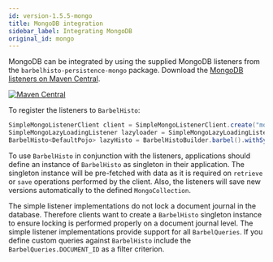 ```yaml
---
id: version-1.5.5-mongo
title: MongoDB integration
sidebar_label: Integrating MongoDB
original_id: mongo
---
```


MongoDB can be integrated by using the supplied MongoDB listeners from the `barbelhisto-persistence-mongo` package. Download the [MongoDB listeners on Maven Central](https://search.maven.org/search?q=a:barbelhisto-persistence-mongo).
 
[![Maven Central](https://img.shields.io/maven-central/v/org.projectbarbel/barbelhisto-persistence-mongo.svg)](https://search.maven.org/search?q=a:barbelhisto-persistence-mongo)

To register the listeners to `BarbelHisto`:
 ```java
SimpleMongoListenerClient client = SimpleMongoListenerClient.create("mongodb://localhost:12345");
SimpleMongoLazyLoadingListener lazyloader = SimpleMongoLazyLoadingListener.create(client.getMongoClient(), "testDb", "testCol", DefaultPojo.class, BarbelHistoContext.getDefaultGson());
BarbelHisto<DefaultPojo> lazyHisto = BarbelHistoBuilder.barbel().withSynchronousEventListener(lazyloader).build();
 ```
To use `BarbelHisto` in conjunction with the listeners, applications should define an instance of `BarbelHisto` as singleton in their application. The singleton instance will be pre-fetched with data as it is required on `retrieve` or `save` operations performed by the client. Also, the listeners will save new versions automatically to the defined `MongoCollection`.

The simple listener implementations do not lock a document journal in the database. Therefore clients want to create a `BarbelHisto` singleton instance to ensure locking is performed properly on a document journal level. The simple listener implementations provide support for all `BarbelQueries`. If you define custom queries against `BarbelHisto` include the `BarbelQueries.DOCUMENT_ID` as a filter criterion.